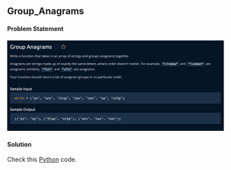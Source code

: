## Group_Anagrams

#### Problem Statement


![alt text](Group_Anagrams.png "Group_Anagrams")



#### Solution

Check this [Python](../python/Group_Anagrams.py) code.


